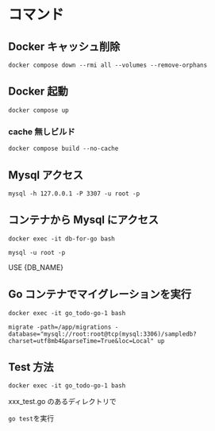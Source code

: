 # コマンド

## Docker キャッシュ削除

`docker compose down --rmi all --volumes --remove-orphans`

## Docker 起動

`docker compose up`

### cache 無しビルド

`docker compose build --no-cache`

## Mysql アクセス

`mysql -h 127.0.0.1 -P 3307 -u root -p`

## コンテナから Mysql にアクセス

`docker exec -it db-for-go bash`

`mysql -u root -p`

USE {DB_NAME}

## Go コンテナでマイグレーションを実行

`docker exec -it go_todo-go-1 bash`

`migrate -path=/app/migrations -database="mysql://root:root@tcp(mysql:3306)/sampledb?charset=utf8mb4&parseTime=True&loc=Local" up`

## Test 方法

`docker exec -it go_todo-go-1 bash`

xxx_test.go のあるディレクトリで

`go test`を実行
